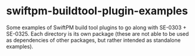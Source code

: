 # swiftpm-buildtool-plugin-examples

Some examples of SwiftPM build tool plugins to go along with SE-0303 + SE-0325.  Each directory is its own package (these are not able to be used as dependencies of other packages, but rather intended as standalone examples).